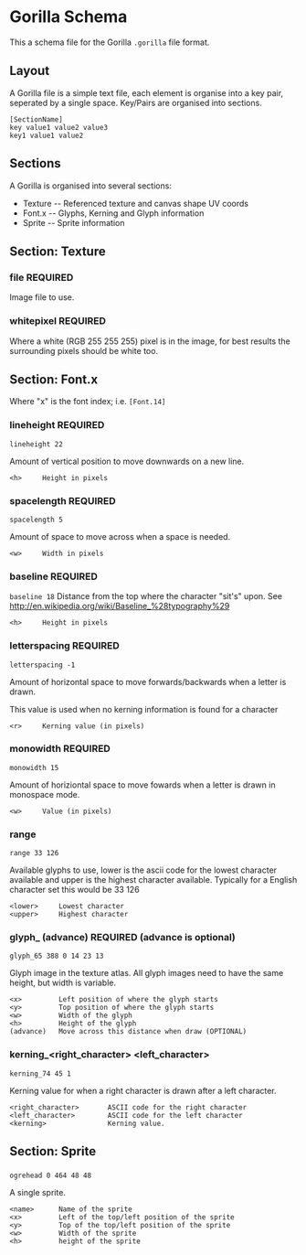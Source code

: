 Gorilla Schema
==============

This a schema file for the Gorilla `.gorilla` file format.

Layout
------

A Gorilla file is a simple text file, each element is organise into a key pair, seperated by a single space. Key/Pairs are organised into sections.

    [SectionName]
    key value1 value2 value3
    key1 value1 value2

Sections
--------

A Gorilla is organised into several sections:

* Texture -- Referenced texture and canvas shape UV coords
* Font.x -- Glyphs, Kerning and Glyph information
* Sprite -- Sprite information

Section: Texture
----------------

### file <texturename>  REQUIRED

Image file to use.

### whitepixel <x> <y>   REQUIRED

Where a white (RGB 255 255 255) pixel is in the image, for best results the surrounding pixels should be white too.

Section: Font.x
---------------

Where "x" is the font index; i.e. `[Font.14]`

### lineheight <h>      REQUIRED
`lineheight 22`

Amount of vertical position to move downwards on a new line.

    <h>     Height in pixels

### spacelength <w>     REQUIRED
`spacelength 5`

Amount of space to move across when a space is needed.

    <w>     Width in pixels

### baseline <h>        REQUIRED
`baseline 18`
Distance from the top where the character "sit's" upon. See http://en.wikipedia.org/wiki/Baseline_%28typography%29

    <h>     Height in pixels

### letterspacing <k>         REQUIRED
`letterspacing -1`

Amount of horizontal space to move forwards/backwards when a letter is drawn. 

This value is used when no kerning information is found for a character

    <r>     Kerning value (in pixels)

### monowidth <w>       REQUIRED
`monowidth 15`

Amount of horiziontal space to move fowards when a letter is drawn in monospace mode.

    <w>     Value (in pixels)

### range <lower> <upper>
`range 33 126`

Available glyphs to use, lower is the ascii code for the lowest character available and upper is the highest character available. Typically for a English character set this would be 33 126

    <lower>     Lowest character
    <upper>     Highest character


### glyph_<id> <x> <y> <w> <h> (advance)        REQUIRED (advance is optional)
`glyph_65 388 0 14 23 13`

Glyph image in the texture atlas. All glyph images need to have the same height, but width is variable.

    <x>         Left position of where the glyph starts
    <y>         Top position of where the glyph starts
    <w>         Width of the glyph
    <h>         Height of the glyph
    (advance)   Move across this distance when draw (OPTIONAL)


### kerning_<right_character> <left_character> <kerning>
`kerning_74 45 1`

Kerning value for when a right character is drawn after a left character.

    <right_character>       ASCII code for the right character
    <left_character>        ASCII code for the left character
    <kerning>               Kerning value.

Section: Sprite
---------------

### <name> <x> <y> <w> <h>
`ogrehead 0 464 48 48`

A single sprite.

    <name>      Name of the sprite
    <x>         Left of the top/left position of the sprite
    <y>         Top of the top/left position of the sprite
    <w>         Width of the sprite
    <h>         height of the sprite


